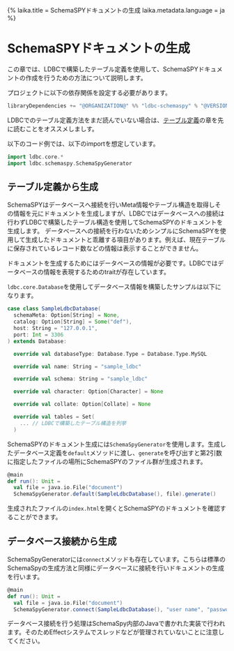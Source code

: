 {%
laika.title = SchemaSPYドキュメントの生成
laika.metadata.language = ja
%}

# SchemaSPYドキュメントの生成

この章では、LDBCで構築したテーブル定義を使用して、SchemaSPYドキュメントの作成を行うための方法について説明します。

プロジェクトに以下の依存関係を設定する必要があります。

```scala
libraryDependencies += "@ORGANIZATION@" %% "ldbc-schemaspy" % "@VERSION@"
```

LDBCでのテーブル定義方法をまだ読んでいない場合は、[テーブル定義](/ja/01-Table-Definitions.md)の章を先に読むことをオススメしましす。

以下のコード例では、以下のimportを想定しています。

```scala 3
import ldbc.core.*
import ldbc.schemaspy.SchemaSpyGenerator
```

## テーブル定義から生成

SchemaSPYはデータベースへ接続を行いMeta情報やテーブル構造を取得しその情報を元にドキュメントを生成しますが、LDBCではデータベースへの接続は行わずLDBCで構築したテーブル構造を使用してSchemaSPYのドキュメントを生成します。
データベースへの接続を行わないためシンプルにSchemaSPYを使用して生成したドキュメントと乖離する項目があります。例えば、現在テーブルに保存されているレコード数などの情報は表示することができません。

ドキュメントを生成するためにはデータベースの情報が必要です。LDBCではデータベースの情報を表現するためのtraitが存在しています。

`ldbc.core.Database`を使用してデータベース情報を構築したサンプルは以下になります。

```scala 3
case class SampleLdbcDatabase(
  schemaMeta: Option[String] = None,
  catalog: Option[String] = Some("def"),
  host: String = "127.0.0.1",
  port: Int = 3306
) extends Database:

  override val databaseType: Database.Type = Database.Type.MySQL

  override val name: String = "sample_ldbc"

  override val schema: String = "sample_ldbc"

  override val character: Option[Character] = None

  override val collate: Option[Collate] = None

  override val tables = Set(
    ... // LDBCで構築したテーブル構造を列挙
  )
```

SchemaSPYのドキュメント生成には`SchemaSpyGenerator`を使用します。生成したデータベース定義を`default`メソッドに渡し、`generate`を呼び出すと第2引数に指定したファイルの場所にSchemaSPYのファイル群が生成されます。

```scala 3
@main
def run(): Unit =
  val file = java.io.File("document")
  SchemaSpyGenerator.default(SampleLdbcDatabase(), file).generate()
```

生成されたファイルの`index.html`を開くとSchemaSPYのドキュメントを確認することができます。

## データベース接続から生成

SchemaSpyGeneratorには`connect`メソッドも存在しています。こちらは標準のSchemaSpyの生成方法と同様にデータベースに接続を行いドキュメントの生成を行います。

```scala 3
@main
def run(): Unit =
  val file = java.io.File("document")
  SchemaSpyGenerator.connect(SampleLdbcDatabase(), "user name", "password" file).generate()
```

データベース接続を行う処理はSchemaSpy内部のJavaで書かれた実装で行われます。そのためEffectシステムでスレッドなどが管理されていないことに注意してください。
